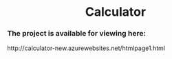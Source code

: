 <h1 align="center">Calculator</h1>

<h3>The project is available for viewing here:</h3>
http://calculator-new.azurewebsites.net/htmlpage1.html

</br>

##
